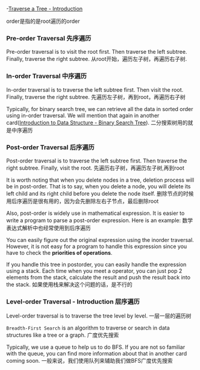 -[Traverse a Tree - Introduction](https://leetcode.com/explore/learn/card/data-structure-tree/134/traverse-a-tree/992/)

order是指的是root遍历的order

### Pre-order Traversal 先序遍历
Pre-order traversal is to visit the root first. Then traverse the left subtree. Finally, traverse the right subtree.
从root开始，遍历左子树，再遍历右子树.

### In-order Traversal 中序遍历
In-order traversal is to traverse the left subtree first. Then visit the root. Finally, traverse the right subtree.
先遍历左子树，再到root，再遍历右子树

Typically, for binary search tree, we can retrieve all the data in sorted order using in-order traversal. We will mention that again in another card([Introduction to Data Structure - Binary Search Tree](https://leetcode.com/explore/learn/card/introduction-to-data-structure-binary-search-tree/)).
二分搜索树用的就是中序遍历

### Post-order Traversal 后序遍历
Post-order traversal is to traverse the left subtree first. Then traverse the right subtree. Finally, visit the root.
先遍历右子树，再遍历左子树,再到root

It is worth noting that when you delete nodes in a tree, deletion process will be in post-order. That is to say, when you delete a node, you will delete its left child and its right child before you delete the node itself.
删除节点的时候用后序遍历是很有用的，因为会先删除左右子节点，最后删除root

Also, post-order is widely use in mathematical expression. It is easier to write a program to parse a post-order expression. Here is an example:
数学表达式解析中也经常使用到后序遍历

You can easily figure out the original expression using the inorder traversal. However, it is not easy for a program to handle this expression since you have to check the **priorities of operations**.

If you handle this tree in postorder, you can easily handle the expression using a stack. Each time when you meet a operator, you can just pop 2 elements from the stack, calculate the result and push the result back into the stack.
如果使用栈来解决这个问题的话，是不行的

### Level-order Traversal - Introduction 层序遍历
Level-order traversal is to traverse the tree level by level.
一层一层的遍历树

`Breadth-First Search` is an algorithm to traverse or search in data structures like a tree or a graph.
广度优先搜索

Typically, we use a queue to help us to do BFS. If you are not so familiar with the queue, you can find more information about that in another card coming soon.
一般来说，我们使用队列来辅助我们做BFS广度优先搜索


